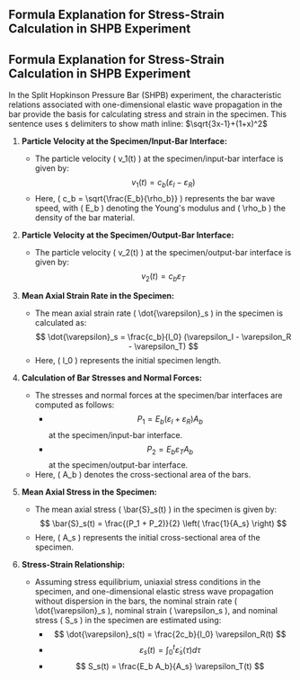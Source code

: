## Formula Explanation for Stress-Strain Calculation in SHPB Experiment

## Formula Explanation for Stress-Strain Calculation in SHPB Experiment

In the Split Hopkinson Pressure Bar (SHPB) experiment, the characteristic relations associated with one-dimensional elastic wave propagation in the bar provide the basis for calculating stress and strain in the specimen.
This sentence uses `$` delimiters to show math inline:  $\sqrt{3x-1}+(1+x)^2$


1. **Particle Velocity at the Specimen/Input-Bar Interface:**
   - The particle velocity \( v_1(t) \) at the specimen/input-bar interface is given by:
     $$ v_1(t) = c_b(\varepsilon_I - \varepsilon_R) $$
   - Here, \( c_b = \sqrt{\frac{E_b}{\rho_b}} \) represents the bar wave speed, with \( E_b \) denoting the Young's modulus and \( \rho_b \) the density of the bar material.

2. **Particle Velocity at the Specimen/Output-Bar Interface:**
   - The particle velocity \( v_2(t) \) at the specimen/output-bar interface is given by:
     $$ v_2(t) = c_b \varepsilon_T $$

3. **Mean Axial Strain Rate in the Specimen:**
   - The mean axial strain rate \( \dot{\varepsilon}_s \) in the specimen is calculated as:
     $$ \dot{\varepsilon}_s = \frac{c_b}{l_0} (\varepsilon_I - \varepsilon_R - \varepsilon_T) $$
   - Here, \( l_0 \) represents the initial specimen length.

4. **Calculation of Bar Stresses and Normal Forces:**
   - The stresses and normal forces at the specimen/bar interfaces are computed as follows:
     - $$ P_1 = E_b (\varepsilon_I + \varepsilon_R) A_b $$ at the specimen/input-bar interface.
     - $$ P_2 = E_b \varepsilon_T A_b $$ at the specimen/output-bar interface.
   - Here, \( A_b \) denotes the cross-sectional area of the bars.

5. **Mean Axial Stress in the Specimen:**
   - The mean axial stress \( \bar{S}_s(t) \) in the specimen is given by:
     $$ \bar{S}_s(t) = \frac{(P_1 + P_2)}{2} \left( \frac{1}{A_s} \right) $$
   - Here, \( A_s \) represents the initial cross-sectional area of the specimen.

6. **Stress-Strain Relationship:**
   - Assuming stress equilibrium, uniaxial stress conditions in the specimen, and one-dimensional elastic stress wave propagation without dispersion in the bars, the nominal strain rate \( \dot{\varepsilon}_s \), nominal strain \( \varepsilon_s \), and nominal stress \( S_s \) in the specimen are estimated using:
     - $$ \dot{\varepsilon}_s(t) = \frac{2c_b}{l_0} \varepsilon_R(t) $$
     - $$ \varepsilon_s(t) = \int_0^t \dot{\varepsilon}_s(\tau) d\tau $$
     - $$ S_s(t) = \frac{E_b A_b}{A_s} \varepsilon_T(t) $$



